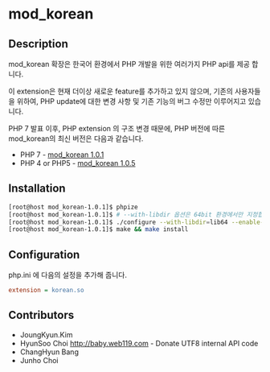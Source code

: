 # mod_korean

## Description

mod_korean 확장은 한국어 환경에서 PHP 개발을 위한 여러가지 PHP api를 제공 합니다.

이 extension은 현재 더이상 새로운 feature를 추가하고 있지 않으며, 기존의 사용자들을 위하여, PHP update에 대한 변경 사항 및 기존 기능의 버그 수정만 이루어지고 있습니다.

PHP 7 발표 이후, PHP extension 의 구조 변경 때문에, PHP 버전에 따른 mod_korean의 최신 버전은 다음과 같습니다.

 * PHP 7 - [mod_korean 1.0.1](https://github.com/OOPS-ORG-PHP/mod_korean/releases/tag/1.0.1)
 * PHP 4 or PHP5 - [mod_korean 1.0.5](https://github.com/OOPS-ORG-PHP/mod_korean/releases/tag/0.1.5)

## Installation

```bash
[root@host mod_korean-1.0.1]$ phpize
[root@host mod_korean-1.0.1]$ # --with-libdir 옵션은 64bit 환경에서만 지정합니다.
[root@host mod_korean-1.0.1]$ ./configure --with-libdir=lib64 --enable-korean --enable-korean-gd=builtin
[root@host mod_korean-1.0.1]$ make && make install
```

## Configuration

php.ini 에 다음의 설정을 추가해 줍니다.

```ini
extension = korean.so
```

## Contributors
 * JoungKyun.Kim
 * HyunSoo Choi <http://baby.web119.com> - Donate UTF8 internal API code
 * ChangHyun Bang <winchild at kldp.org>
 * Junho Choi <cjh at kr.freebsd.org>
